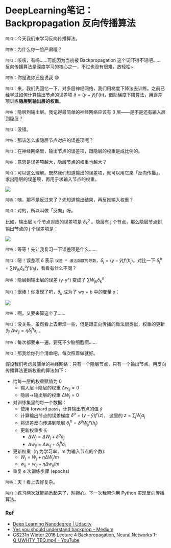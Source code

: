 # DeepLearning笔记：Backpropagation 反向传播算法

``阿扣``：今天我们来学习反向传播算法。

``阿特``：为什么你一脸严肃哦？

``阿扣``：咳咳，有吗……可能因为当初被 Backpropagation 这个词吓得不轻吧…… 反向传播算法是深度学习的核心之一，不过也没有很难，放轻松~

``阿特``：你是说你还是说我 😄

``阿扣``：来，我们先回忆一下，对多层神经网络，我们用梯度下降法去训练。之前已经学过如何计算输出节点的误差项 $\delta =(y-\hat y)f'(h)$，借助梯度下降算法，用误差项训练**隐层到输出层的权重**。

``阿特``：隐层到输出层。我记得最简单的神经网络应该有 3 层——是不是还有输入层到隐层？

``阿扣``：没错。

``阿特``：那该怎么求隐层节点对应的误差项呢？

``阿扣``：在神经网络里，输出节点的误差项，跟隐层的权重是成比例的。

``阿特``：意思是误差项越大，隐层节点的权重也越大？

``阿扣``：可以这么理解。既然我们知道输出的误差项，就可以用它来「反向传播」，求出隐层的误差项，再用于求输入节点的权重。

![](http://7xjpra.com1.z0.glb.clouddn.com/vlcsnap-2017-12-19-15h02m16s033.png)

``阿特``：咦，那不是反过来了？先知道输出结果，再反推输入权重？

``阿扣``：对的，所以叫做「反向」呀。

比如，输出层 k 个节点对应的误差项是 $\delta^o_k$ 。隐层有 j 个节点，那么隐层节点到输出节点的 j 个误差项是：

![](http://7xjpra.com1.z0.glb.clouddn.com/backprop-error.gif)

``阿特``：等等！先让我复习一下误差项是什么……

``阿扣``：嗯！误差项 δ 表示 ``误差 * 激活函数的导数``，$\delta_j=(y-\hat y)f'(h_j)$。对比一下 $\delta^h_j=\sum W_{jk} \delta^o_k f'(h_j)$，看看有什么不同？

``阿特``：隐层到输出层的误差 (y-y^) 变成了 $\sum W_{jk} \delta^o_k$

``阿扣``：很棒！你发现了吧，$\delta_k$ 成为了 wx + b 中的变量 x：

![](http://7xjpra.com1.z0.glb.clouddn.com/vlcsnap-2017-12-19-15h06m32s756.png)

``阿特``：啊，又要来算这个了……

``阿扣``：没关系，虽然看上去麻烦一些，但是跟正向传播的做法很类似，权重的更新为 $\Delta w_{ij}=\eta \delta^h_jx_i$ 。

``阿特``：每次都要来一遍，要死不少脑细胞啊……

``阿扣``：那我给你列个清单吧，每次照着做就好。

假设我们考虑最简单的神经网络：只有一个隐层节点，只有一个输出节点。用反向传播算法更新权重的算法如下：

- 给每一层的权重赋值为 0
  + 输入层→隐层的权重 $\Delta w_{ij}=0$
  + 隐层→输出层的权重 $\Delta W_j=0$
​
- 对训练集里的每一个数据：
  + 使用 forward pass，计算输出节点的值 $\hat y$
  + 计算输出节点的误差梯度 $\delta^o=(y-\hat y)f'(z)$，  这里的 $z=\sum_jW_ja_j$
  + 将误差反向传递到隐层 $\delta^h_j=\delta^oW_jf'(h_j)$
  + 更新权重步长
    * $\Delta W_j = \Delta W_j + \delta^oa_j$
    * $\Delta w_{ij} = \Delta w_{ij} + \delta^h_ja_i$
- 更新权重（η 为学习率，m 为输入节点的个数):
  + $W_j = W_j + \eta \Delta W_j /m$
  + $w_{ij} = w_{ij} + \eta \Delta w_{ij} /m$
- 重复 e 次训练步骤 (epochs)

``阿特``：天！看上去好复杂。

``阿扣``：练习两次就能熟悉起来了，别担心。下一次我带你用 Python 实现反向传播算法。


### Ref

- [Deep Learning Nanodegree | Udacity](https://www.udacity.com/course/deep-learning-nanodegree-foundation--nd101)
- [Yes you should understand backprop – Medium](https://medium.com/@karpathy/yes-you-should-understand-backprop-e2f06eab496b)
- [CS231n Winter 2016 Lecture 4 Backpropagation, Neural Networks 1-Q_UWHTY_TEQ.mp4 - YouTube](https://www.youtube.com/watch?v=59Hbtz7XgjM)
